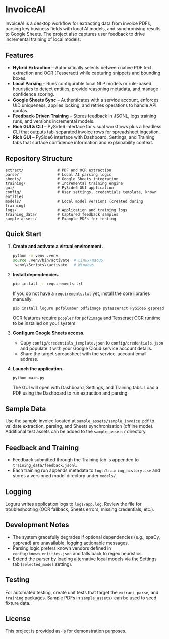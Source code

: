 # InvoiceAI

InvoiceAI is a desktop workflow for extracting data from invoice PDFs, parsing key business fields with local AI models, and synchronising results to Google Sheets. The project also captures user feedback to drive incremental training of local models.

## Features

- **Hybrid Extraction** – Automatically selects between native PDF text extraction and OCR (Tesseract) while capturing snippets and bounding boxes.
- **Local Parsing** – Runs configurable local NLP models or rule-based heuristics to detect entities, provide reasoning metadata, and manage confidence scoring.
- **Google Sheets Sync** – Authenticates with a service account, enforces UID uniqueness, applies locking, and retries operations to handle API quotas.
- **Feedback-Driven Training** – Stores feedback in JSONL, logs training runs, and versions incremental models.
- **Rich GUI & CLI** – PySide6 interface for visual workflows plus a headless CLI that outputs tab-separated invoice rows for spreadsheet ingestion.
- **Rich GUI** – PySide6 interface with Dashboard, Settings, and Training tabs that surface confidence information and explainability context.

## Repository Structure

```
extract/               # PDF and OCR extraction
parse/                 # Local AI parsing logic
sheets/                # Google Sheets integration
training/              # Incremental training engine
gui/                   # PySide6 GUI application
config/                # User settings, credentials template, known entities
models/                # Local model versions (created during training)
logs/                  # Application and training logs
training_data/         # Captured feedback samples
sample_assets/         # Example PDFs for testing
```

## Quick Start

1. **Create and activate a virtual environment.**
   ```bash
   python -m venv .venv
   source .venv/bin/activate  # Linux/macOS
   .venv\\Scripts\\activate   # Windows
   ```

2. **Install dependencies.**
   ```bash
   pip install -r requirements.txt
   ```
   If you do not have a `requirements.txt` yet, install the core libraries manually:
   ```bash
   pip install loguru pdfplumber pdf2image pytesseract PySide6 gspread google-auth
   ```
   OCR features require `poppler` for `pdf2image` and Tesseract OCR runtime to be installed on your system.

3. **Configure Google Sheets access.**
   - Copy `config/credentials_template.json` to `config/credentials.json` and populate it with your Google Cloud service account details.
   - Share the target spreadsheet with the service-account email address.

4. **Launch the application.**
   ```bash
   python main.py
   ```
   The GUI will open with Dashboard, Settings, and Training tabs. Load a PDF using the Dashboard to run extraction and parsing.

## Sample Data

Use the sample invoice located at `sample_assets/sample_invoice.pdf` to validate extraction, parsing, and Sheets synchronisation (offline mode). Additional test assets can be added to the `sample_assets/` directory.

## Feedback and Training

- Feedback submitted through the Training tab is appended to `training_data/feedback.jsonl`.
- Each training run appends metadata to `logs/training_history.csv` and stores a versioned model directory under `models/`.

## Logging

Loguru writes application logs to `logs/app.log`. Review the file for troubleshooting (OCR fallback, Sheets errors, missing credentials, etc.).

## Development Notes

- The system gracefully degrades if optional dependencies (e.g., spaCy, gspread) are unavailable, logging actionable messages.
- Parsing logic prefers known vendors defined in `config/known_entities.json` and falls back to regex heuristics.
- Extend the parser by loading alternative local models via the Settings tab (`selected_model` setting).

## Testing

For automated testing, create unit tests that target the `extract`, `parse`, and `training` packages. Sample PDFs in `sample_assets/` can be used to seed fixture data.

## License

This project is provided as-is for demonstration purposes.
